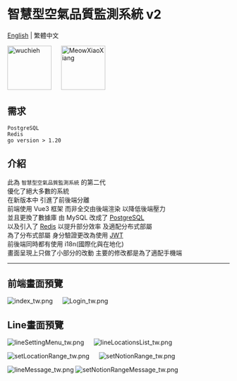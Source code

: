 # 智慧型空氣品質監測系統 v2
[English](README.md) | 繁體中文

<a href="https://github.com/wuchieh"><img src="imgs/LogoWhile.png" alt="wuchieh" style="height: 100px;"></a>
&emsp;
<a href="https://github.com/MeowXiaoXiang"><img src="https://github.com/MeowXiaoXiang.png" alt="MeowXiaoXiang" style="height: 100px;"></a>

## 需求
```
PostgreSQL
Redis
go version > 1.20
```

## 介紹
此為 `智慧型空氣品質監測系統` 的第二代
<br>優化了絕大多數的系統
<br>在新版本中 引進了前後端分離 
<br>前端使用 Vue3 框架 而非全交由後端渲染 以降低後端壓力
<br>並且更換了數據庫 由 MySQL 改成了 [PostgreSQL](https://github.com/lib/pq)
<br>以及引入了 [Redis](https://github.com/redis/go-redis/) 以提升部分效率 及適配分布式部屬
<br>為了分布式部屬 身分驗證更改為使用 [JWT](https://github.com/golang-jwt/jwt)
<br>前後端同時都有使用 i18n(國際化與在地化)
<br>畫面呈現上只做了小部分的改動 主要的修改都是為了適配手機端

<hr>

## 前端畫面預覽
![index_tw.png](imgs/index_tw.png)
&emsp;
![Login_tw.png](imgs/Login_tw.png)

## Line畫面預覽
![lineSettingMenu_tw.png](imgs/lineSettingMenu_tw.png)
&emsp;
![lineLocationsList_tw.png](imgs/lineLocationsList_tw.png)

![setLocationRange_tw.png](imgs/setLocationRange_tw.png)
&emsp;
![setNotionRange_tw.png](imgs/setNotionRange_tw.png)

![lineMessage_tw.png](imgs/lineMessage_tw.png)
![setNotionRangeMessage_tw.png](imgs/setNotionRangeMessage_tw.png)